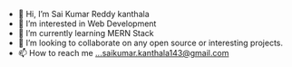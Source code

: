 - 👋 Hi, I’m Sai Kumar Reddy kanthala 
- 👀 I’m interested in Web Development
- 🌱 I’m currently learning MERN Stack
- 💞️ I’m looking to collaborate on any open source or interesting projects.
- 📫 How to reach me ...saikumar.kanthala143@gmail.com

<!---
Saikumar191153/Saikumar191153 is a ✨ special ✨ repository because its `README.md` (this file) appears on your GitHub profile.
You can click the Preview link to take a look at your changes.
--->
